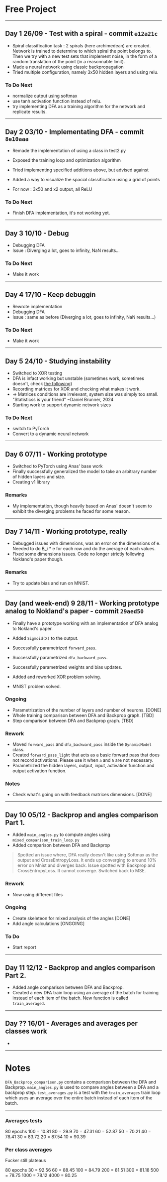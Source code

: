 # Free Project
---
## Day 1 26/09 - Test with a spiral - commit `e12a21c`

 - Spiral classification task : 2 spirals (here archimedean) are created. Network is trained to determine to which spiral the point belongs to. Then we try with a new test sets that implement noise, in the form of a random translation of the point (in a reasonnable limit).
 - Made a neural network using classic backpropagation
 - Tried multiple configuration, namely 3x50 hidden layers and using relu. 

### To Do Next

 - normalize output using softmax
 - use tanh activation function instead of relu.
 - try implementing DFA as a training algorithm for the network and replicate results.

---

## Day 2 03/10 - Implementating DFA - commit `8e10aaa`

- Remade the implementation of using a class in test2.py
- Exposed the training loop and optimization algorithm
- Tried implementing specified additions above, but advised against
- Added a way to visualize the spacial classification using a grid of points

- For now : 3x50 and x2 output, all ReLU

### To Do Next
- Finish DFA implementation, it's not working yet.

---

## Day 3 10/10 - Debug

- Debugging DFA
- Issue : Diverging a lot, goes to infinity, NaN results...

### To Do Next
- Make it work

---

## Day 4 17/10 - Keep debuggin

- Rewrote implementation
- Debugging DFA
- Issue : same as before (Diverging a lot, goes to infinity, NaN results...)

### To Do Next
- Make it work

---

## Day 5 24/10 - Studying instability

- Switched to XOR testing
- DFA is infact working but unstable (sometimes work, sometimes doesn't, check [the following](./a%20collection%20of%20broken%20training%20losses/info.md))
- Recording matrices for XOR and checking what makes it work.
- => Matrices conditions are irrelevant, system size was simply too small. "Statisticss is your friend" ~Daniel Brunner, 2024
- Starting work to support dynamic network sizes
### To Do Next
- switch to PyTorch
- Convert to a dynamic neural network

---

## Day 6 07/11 - Working prototype

- Switched to PyTorch using Anas' base work
- Finally successfully generalized the model to take an arbitrary number of hidden layers and size.
- Creating v1 library

### Remarks
- My implementation, though heavily based on Anas' doesn't seem to exhibit the diverging problems he faced for some reason.


---

## Day 7 14/11 - Working prototype, really

- Debugged issues with dimensions, was an error on the dimensions of e. Needed to do B_i * e for each row and do the average of each values.
- Fixed some dimensions issues. Code no longer strictly following Nokland's paper though. 

### Remarks
- Try to update bias and run on MNIST.

---

## Day (and week-end) 9 28/11 - Working prototype analog to Nokland's paper - commit `29aed50`

- Finally have a prototype working with an implementation of DFA analog to Nokland's paper.
- Added `Sigmoid(X)` to the output.

- Successfully parametrized `forward_pass`.
- Successfully parametrized `dfa_backward_pass`.
- Successfully parametrized weights and bias updates.

- Added and reworked XOR problem solving.
- MNIST problem solved.

### Ongoing
- Parametrization of the number of layers and number of neurons. [DONE]
- Whole training comparison between DFA and Backprop graph. [TBD]
- Step comparison between DFA and Backprop graph. [TBD]

### Rework

- Moved `forward_pass` and `dfa_backward_pass` inside the `DynamicModel` class.
- Created `forward_pass_light` that acts as a basic forward pass that does not record activations. Please use it when `a` and `ħ` are not necessary.
- Parametrized the hidden layers, output, input, activation function and output activation function.

### Notes
- Check what's going on with feedback matrices dimensions. [DONE]

---

## Day 10 05/12 - Backprop and angles comparison Part 1.

- Added `main_angles.py` to compute angles using `mixed_comparison_train_loop.py`
- Added comparison between DFA and Backprop

> Spotted an issue where, DFA really doesn't like using Softmax as the output and CrossEntropyLoss. It ends up converging to around 10% error on Mnist and diverges back.
> Issue spotted with Backprop and CrossEntropyLoss. It cannot converge. Switched back to MSE.

### Rework
- Now using different files

### Ongoing
- Create skeleteon for mixed analysis of the angles [DONE]
- Add angle calculations [ONGOING]

### To Do 
- Start report


---

## Day 11 12/12 - Backprop and angles comparison Part 2.

- Added angle comparison between DFA and Backprop.
- Created a new DFA train loop using an average of the batch for training instead of each item of the batch. New function is called `train_averaged`.

---

## Day ?? 16/01 - Averages and averages per classes work

- 



---
# Notes

`DFA_Backprop_comparison.py` contains a comparison between the DFA and Backprop.
`main_angles.py` is used to compare angles between a DFA and a backprop step.
`test_averages.py` is a test with the `train_averages` train loop which uses an average over the entire batch instead of each item of the batch.

---


### Averages tests

80 epochs
100 = 10.81
80 = 29.9
70 = 47.31
60 = 52.87
50 = 70.21
40 = 78.41
30 = 83.72
20 = 87.54
10 = 90.39


### Per class averages
Fucker still plateaus

80 epochs
30 = 92.56
60 = 88.45
100 = 84.79
200 = 81.51
300 = 81.18
500 = 78.75
1000 = 78.12
4000 = 80.25
